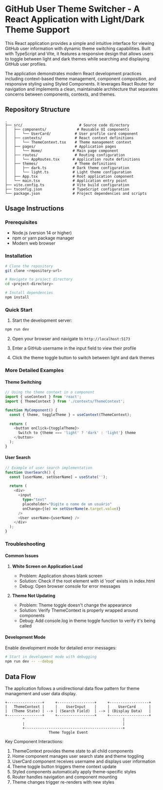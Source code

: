 # GitHub User Theme Switcher - A React Application with Light/Dark Theme Support

This React application provides a simple and intuitive interface for viewing GitHub user information with dynamic theme switching capabilities. Built with TypeScript and Vite, it features a responsive design that allows users to toggle between light and dark themes while searching and displaying GitHub user profiles.

The application demonstrates modern React development practices including context-based theme management, component composition, and responsive styling using Styled Components. It leverages React Router for navigation and implements a clean, maintainable architecture that separates concerns between components, contexts, and themes.

## Repository Structure
```
.
├── src/                          # Source code directory
│   ├── components/              # Reusable UI components
│   │   └── UserCard/           # User profile card component
│   ├── contexts/               # React context definitions
│   │   └── ThemeContext.tsx    # Theme management context
│   ├── pages/                  # Application pages
│   │   └── Home/              # Main page component
│   ├── routes/                 # Routing configuration
│   │   └── AppRoutes.tsx      # Application route definitions
│   ├── themes/                 # Theme definitions
│   │   ├── dark.ts            # Dark theme configuration
│   │   └── light.ts           # Light theme configuration
│   ├── App.tsx                # Root application component
│   └── main.tsx               # Application entry point
├── vite.config.ts             # Vite build configuration
├── tsconfig.json              # TypeScript configuration
└── package.json               # Project dependencies and scripts
```

## Usage Instructions
### Prerequisites
- Node.js (version 14 or higher)
- npm or yarn package manager
- Modern web browser

### Installation
```bash
# Clone the repository
git clone <repository-url>

# Navigate to project directory
cd <project-directory>

# Install dependencies
npm install
```

### Quick Start
1. Start the development server:
```bash
npm run dev
```

2. Open your browser and navigate to `http://localhost:5173`

3. Enter a GitHub username in the input field to view their profile

4. Click the theme toggle button to switch between light and dark themes

### More Detailed Examples

#### Theme Switching
```typescript
// Using the theme context in a component
import { useContext } from 'react';
import { ThemeContext } from './contexts/ThemeContext';

function MyComponent() {
  const { theme, toggleTheme } = useContext(ThemeContext);
  
  return (
    <button onClick={toggleTheme}>
      Switch to {theme === 'light' ? 'dark' : 'light'} theme
    </button>
  );
}
```

#### User Search
```typescript
// Example of user search implementation
function UserSearch() {
  const [userName, setUserName] = useState('');
  
  return (
    <div>
      <input 
        type="text" 
        placeholder="Digite o nome de um usuário" 
        onChange={(e) => setUserName(e.target.value)}
      />
      <User userName={userName} />
    </div>
  );
}
```

### Troubleshooting

#### Common Issues

1. **White Screen on Application Load**
   - Problem: Application shows blank screen
   - Solution: Check if the root element with id 'root' exists in index.html
   - Debug: Open browser console for error messages

2. **Theme Not Updating**
   - Problem: Theme toggle doesn't change the appearance
   - Solution: Verify ThemeContext is properly wrapped around components
   - Debug: Add console.log in theme toggle function to verify it's being called

#### Development Mode
Enable development mode for detailed error messages:
```bash
# Start in development mode with debugging
npm run dev -- --debug
```

## Data Flow
The application follows a unidirectional data flow pattern for theme management and user data display.

```ascii
+----------------+     +-----------------+     +------------------+
|   ThemeContext |     |    UserInput    |     |    UserCard      |
|  (Theme State) | --> | (Search Field)  | --> | (Display Data)   |
+----------------+     +-----------------+     +------------------+
        ^                                             |
        |                                             |
        +---------------------------------------------+
                    Theme Toggle Event
```

Key Component Interactions:
1. ThemeContext provides theme state to all child components
2. Home component manages user search state and theme toggling
3. UserCard component receives username and displays user information
4. Theme toggle button triggers theme context update
5. Styled components automatically apply theme-specific styles
6. Router handles navigation and component mounting
7. Theme changes trigger re-renders with new styles